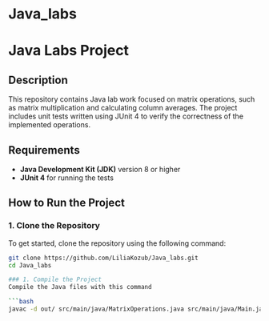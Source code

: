 # Java_labs
# Java Labs Project

## Description

This repository contains Java lab work focused on matrix operations, such as matrix multiplication and calculating column averages. The project includes unit tests written using JUnit 4 to verify the correctness of the implemented operations.

## Requirements

- **Java Development Kit (JDK)** version 8 or higher
- **JUnit 4** for running the tests

## How to Run the Project

### 1. Clone the Repository

To get started, clone the repository using the following command:

```bash
git clone https://github.com/LiliaKozub/Java_labs.git
cd Java_labs

### 1. Compile the Project
Compile the Java files with this command

```bash
javac -d out/ src/main/java/MatrixOperations.java src/main/java/Main.java

